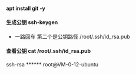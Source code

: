 #### apt install git -y
#### 生成公钥 ssh-keygen 
- 一路回车 第二个是公钥路径 /root/.ssh/id_rsa.pub
#### 查看公钥 cat /root/.ssh/id_rsa.pub
ssh-rsa   ****** root@VM-0-12-ubuntu

